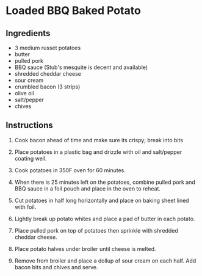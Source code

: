 Loaded BBQ Baked Potato
=======================

Ingredients
-----------
- 3 medium russet potatoes
- butter
- pulled pork
- BBQ sauce (Stub's mesquite is decent and available)
- shredded cheddar cheese
- sour cream
- crumbled bacon (3 strips)
- olive oil
- salt/pepper
- chives

Instructions
------------
1. Cook bacon ahead of time and make sure its crispy; break into bits

2. Place potatoes in a plastic bag and drizzle with oil and salt/pepper coating
   well.

3. Cook potatoes in 350F oven for 60 minutes.

4. When there is 25 minutes left on the potatoes, combine pulled pork and BBQ
   sauce in a foil pouch and place in the oven to reheat.

5. Cut potatoes in half long horizontally and place on baking sheet lined with
   foil.

6. Lightly break up potato whites and place a pad of butter in each potato.

7. Place pulled pork on top of potatoes then sprinkle with shredded cheddar
   cheese.

8. Place potato halves under broiler until cheese is melted.

9. Remove from broiler and place a dollup of sour cream on each half.  Add
   bacon bits and chives and serve.

